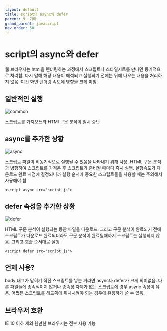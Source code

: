 ```yaml
---
layout: default
title: script의 async와 defer
parent: 9. 기타
grand_parent: javascript
nav_order: 50
---
```


# script의 async와 defer

웹 브라우저는 html을 렌더링하는 과정에서 스크립트나 스타일시트를 만나면 동기적으로 처리함. 다시 말해 해당 내용이 해석되고 실행되기 전에는 뒤에 나오는 내용을 처리하지 않음. 이건 화면 렌더링 속도에 영향을 크게 미침.

## 일반적인 실행

 

![common](https://blog.asamaru.net/res/img/post/2017/05/script-async-defer-1.png)

스크립트를 가져오느라 HTMl 구문 분석이 일시 중단

## async를 추가한 상황

 

![async](https://blog.asamaru.net/res/img/post/2017/05/script-async-defer-2.png)

스크립트 파일이 비동기적으로 실행될 수 있음을 나타내기 위해 사용. HTML 구문 분석과 병행하여 스크립트를 가져온 후 스크립트가 준비될 때마다 즉시 실행. 실행속도가 다운로드 완료 시점에 결정되니까 실행 순서가 중요한 스크립트들을 사용할 때는 주의해서 사용해야 함.

```text
<script async src="script.js">
```

## defer 속성을 추가한 상황

 

![defer](https://blog.asamaru.net/res/img/post/2017/05/script-async-defer-3.png)

HTML 구문 분석이 실행되는 동안 파일을 다운로드. 그리고 구문 분석이 완료되기 전에 스크립트가 다운로드 완료되더라도 구문 분석이 완료될때까지 스크립트는 실행되지 않음. 그리고 호출 순서대로 실행.

```text
<script defer src="script.js">
```

## 언제 사용?

body 태그가 닫히기 직전 스크립트를 넣는 거라면 async나 defer가 크게 의미없음. 다른 파일들에 종속적이지 않거나 종속성 자체가 없는 스크립트에 경우 async 속성이 유용. 어쨌든 스크립트를 헤드쪽에 위치시켜야 되는 경우에 유용하게 쓸 수 있음.

## 브라우저 호환

IE 10 이하 제외 웬만한 브라우저는 전부 사용 가능

